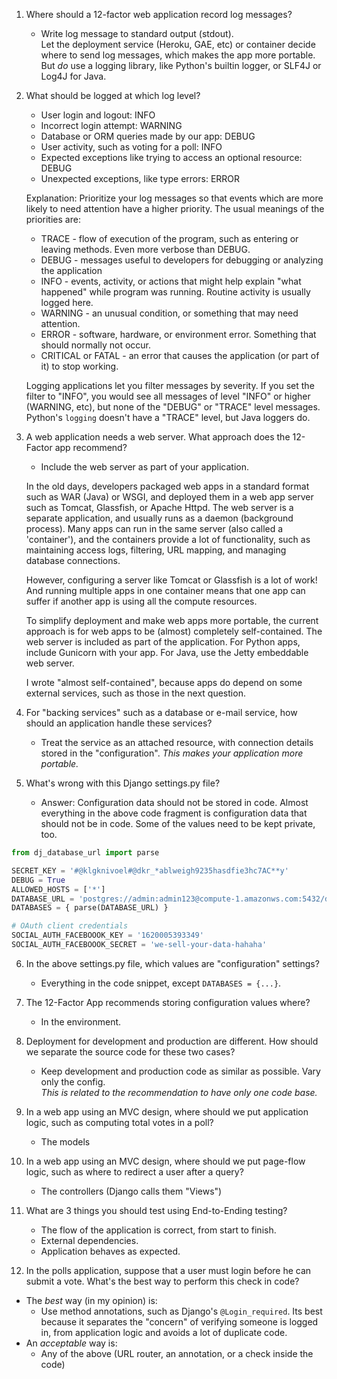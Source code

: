 1. Where should a 12-factor web application record log messages?

   - Write log message to standard output (stdout).  
   Let the deployment service (Heroku, GAE, etc) or container
   decide where to send log messages, which makes the app more portable.
   But *do* use a logging library, like Python's builtin logger,
   or SLF4J or Log4J for Java.
   

2. What should be logged at which log level?
   * User login and logout: INFO
   * Incorrect login attempt: WARNING	
   * Database or ORM queries made by our app: DEBUG
   * User activity, such as voting for a poll: INFO	
   * Expected exceptions like trying to access an optional resource: DEBUG	
   * Unexpected exceptions, like type errors: ERROR	

   Explanation:  Prioritize your log messages so that events which
   are more likely to need attention have a higher priority.
   The usual meanings of the priorities are:
   * TRACE - flow of execution of the program, such as entering or leaving methods. Even more verbose than DEBUG.
   * DEBUG - messages useful to developers for debugging or analyzing the application
   * INFO - events, activity, or actions that might help explain "what happened" while program was running. Routine activity is usually logged here.
   * WARNING - an unusual condition, or something that may need attention.
   * ERROR - software, hardware, or environment error. Something that should normally not occur.
   * CRITICAL or FATAL - an error that causes the application (or part of it) to stop working.

   Logging applications let you filter messages by severity.
   If you set the filter to "INFO", you would see all messages of level "INFO" or
   higher (WARNING, etc), but none of the "DEBUG" or "TRACE" level messages.
   Python's `logging` doesn't have a "TRACE" level, but Java loggers do.

3. A web application needs a web server.
   What approach does the 12-Factor app recommend?

   - Include the web server as part of your application.

   In the old days, developers packaged web apps in a standard format such as WAR (Java)
   or WSGI, and deployed them in a web app server such as Tomcat, Glassfish, or Apache Httpd.
   The web server is a separate application, and usually runs as a daemon (background process).
   Many apps can run in the same server (also called a 'container'), and the 
   containers provide a lot of functionality, such as maintaining access logs,
   filtering, URL mapping, and managing database connections.

   However, configuring a server like Tomcat or Glassfish is a lot of work!
   And running multiple apps in one container means that one app can suffer 
   if another app is using all the compute resources.

   To simplify deployment and make web apps more portable, the current approach 
   is for web apps to be (almost) completely self-contained.
   The web server is included as part of the application.
   For Python apps, include Gunicorn with your app.
   For Java, use the Jetty embeddable web server.

   I wrote "almost self-contained", because apps do depend on some external services,
   such as those in the next question.

4. For "backing services" such as a database or e-mail service, how should an application handle these services?
   - Treat the service as an attached resource, with connection details stored in the "configuration".  *This makes your application more portable.*

5. What's wrong with this Django settings.py file?
   - Answer: Configuration data should not be stored in code.  Almost everything in the above code fragment is configuration data that should not be in code.  Some of the values need to be kept private, too.
```python
from dj_database_url import parse

SECRET_KEY = '#@klgknivoel#@dkr_*ablweigh9235hasdfie3hc7AC**y'
DEBUG = True
ALLOWED_HOSTS = ['*']
DATABASE_URL = 'postgres://admin:admin123@compute-1.amazonws.com:5432/d4e956bc11'
DATABASES = { parse(DATABASE_URL) }

# OAuth client credentials
SOCIAL_AUTH_FACEBOOOK_KEY = '1620005393349'
SOCIAL_AUTH_FACEBOOOK_SECRET = 'we-sell-your-data-hahaha'
```

6. In the above settings.py file, which values are "configuration" settings?
   - Everything in the code snippet, except `DATABASES = {...}`.

7. The 12-Factor App recommends storing configuration values where?
   - In the environment.

8. Deployment for development and production are different. How should we separate the source code for these two cases?
   - Keep development and production code as similar as possible. Vary only the config.   
   *This is related to the recommendation to have only one code base.*

9. In a web app using an MVC design, where should we put application logic, such as computing total votes in a poll?
   - The models

10. In a web app using an MVC design, where should we put page-flow logic, such as where to redirect a user after a query?
    - The controllers (Django calls them "Views")

11. What are 3 things you should test using End-to-Ending testing?
    - The flow of the application is correct, from start to finish.
    - External dependencies.
    - Application behaves as expected.

12. In the polls application, suppose that a user must login before he can submit a vote. What's the best way to perform this check in code?
   - The *best* way (in my opinion) is:
       * Use method annotations, such as Django's `@Login_required`.  Its best because it separates the "concern" of verifying someone is logged in, from application logic and avoids a lot of duplicate code.
   - An *acceptable* way is:
       * Any of the above (URL router, an annotation, or a check inside the code)



